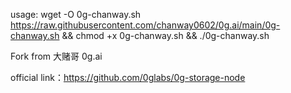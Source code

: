 usage: wget -O 0g-chanway.sh https://raw.githubusercontent.com/chanway0602/0g.ai/main/0g-chanway.sh && chmod +x 0g-chanway.sh && ./0g-chanway.sh

Fork from 大赌哥 0g.ai

official link：https://github.com/0glabs/0g-storage-node
